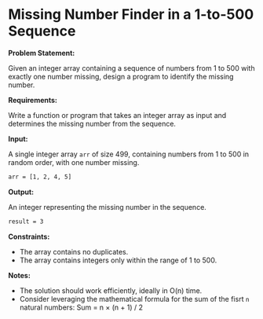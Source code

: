 # Missing Number Finder in a 1-to-500 Sequence

**Problem Statement:**

Given an integer array containing a sequence of numbers from 1 to 500 with exactly one number missing, design a program to identify the missing number.

**Requirements:**

Write a function or program that takes an integer array as input and determines the missing number from the sequence.

**Input:**

A single integer array `arr` of size 499, containing numbers from 1 to 500 in random order, with one number missing.

```bash
arr = [1, 2, 4, 5]
```

**Output:**

An integer representing the missing number in the sequence.

```bash
result = 3
```

**Constraints:**

- The array contains no duplicates.
- The array contains integers only within the range of 1 to 500.

**Notes:**

- The solution should work efficiently, ideally in O(n) time.
- Consider leveraging the mathematical formula for the sum of the fisrt `n` natural numbers: Sum = n × (n + 1)​ / 2
